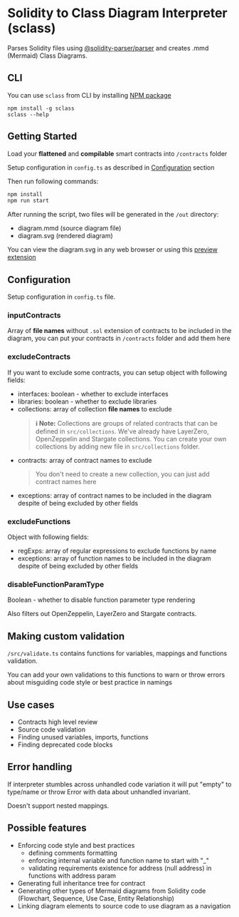 # Solidity to Class Diagram Interpreter (sclass)

Parses Solidity files using [@solidity-parser/parser](https://www.npmjs.com/package/@solidity-parser/parser) and creates .mmd (Mermaid) Class Diagrams.

## CLI

You can use `sclass` from CLI by installing [NPM package](https://www.npmjs.com/package/sclass)

```
npm install -g sclass
sclass --help
```

## Getting Started

Load your **flattened** and **compilable** smart contracts into `/contracts` folder

Setup configuration in `config.ts` as described in [Configuration](#configuration) section

Then run following commands:

```bash
npm install
npm run start
```

After running the script, two files will be generated in the `/out` directory:

-   diagram.mmd (source diagram file)
-   diagram.svg (rendered diagram)

You can view the diagram.svg in any web browser or using this [preview extension](https://marketplace.visualstudio.com/items?itemName=vitaliymaz.vscode-svg-previewer)

## Configuration

Setup configuration in `config.ts` file.

### inputContracts

Array of **file names** without `.sol` extension of contracts to be included in the diagram, you can put your contracts in `/contracts` folder and add them here

### excludeContracts

If you want to exclude some contracts, you can setup object with following fields:

-   interfaces: boolean - whether to exclude interfaces
-   libraries: boolean - whether to exclude libraries
-   collections: array of collection **file names** to exclude
    > **ℹ️ Note:** Collections are groups of related contracts that can be defined in `src/collections`. We've already have LayerZero, OpenZeppelin and Stargate collections. You can create your own collections by adding new file in `src/collections` folder.
-   contracts: array of contract names to exclude
    > You don't need to create a new collection, you can just add contract names here
-   exceptions: array of contract names to be included in the diagram despite of being excluded by other fields

### excludeFunctions

Object with following fields:

-   regExps: array of regular expressions to exclude functions by name
-   exceptions: array of function names to be included in the diagram despite of being excluded by other fields

### disableFunctionParamType

Boolean - whether to disable function parameter type rendering

Also filters out OpenZeppelin, LayerZero and Stargate contracts.

## Making custom validation

`/src/validate.ts` contains functions for variables, mappings and functions validation.

You can add your own validations to this functions to warn or throw errors about misguiding code style or best practice in namings

## Use cases

-   Contracts high level review
-   Source code validation
-   Finding unused variables, imports, functions
-   Finding deprecated code blocks

## Error handling

If interpreter stumbles across unhandled code variation it will put "empty" to type/name or throw Error with data about unhandled invariant.

Doesn't support nested mappings.

## Possible features

-   Enforcing code style and best practices
    -   defining comments formatting
    -   enforcing internal variable and function name to start with "\_"
    -   validating requirements existence for address (null address) in functions with address param
-   Generating full inheritance tree for contract
-   Generating other types of Mermaid diagrams from Solidity code (Flowchart, Sequence, Use Case, Entity Relationship)
-   Linking diagram elements to source code to use diagram as a navigation
